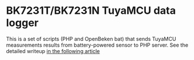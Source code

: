 # BK7231T/BK7231N TuyaMCU data logger 
This is a set of scripts (PHP and OpenBeken bat) that sends TuyaMCU measurements results from battery-powered sensor to PHP server.
See the detailed writeup [in the following article](https://www.elektroda.com/rtvforum/topic4007790.html)
